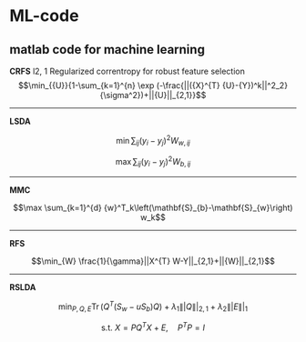 # ML-code
matlab code for machine learning
---
**CRFS**
l2, 1 Regularized correntropy for robust feature selection
$$\min_{{U}}{1-\sum_{k=1}^{n} \exp (-\frac{||({X}^{T} {U}-{Y})^k||^2_2}{\sigma^2})+||{U}||_{2,1}}$$

---
**LSDA**

$$\min \sum_{i j}\left(y_{i}-y_{j}\right)^{2} W_{w, i j}$$

$$\max \sum_{i j}\left(y_{i}-y_{j}\right)^{2} W_{b, i j}$$

---
**MMC**

$$\max \sum_{k=1}^{d} {w}^T_k\left(\mathbf{S}_{b}-\mathbf{S}_{w}\right) w_k$$

---
**RFS**

$$\min_{W} \frac{1}{\gamma}||X^{T} W-Y||_{2,1}+||{W}||_{2,1}$$

---
**RSLDA**

$$\min_{P, Q, E} \operatorname{Tr}\left(Q^{T}\left(S_{w}-u S_{b}\right) Q\right)+\lambda_{1}\||Q\||_{2,1}+\lambda_{2}\||E\||_{1}$$

$$\text { s.t. } X=P Q^{T} X+E, \quad P^{T} P=I$$

